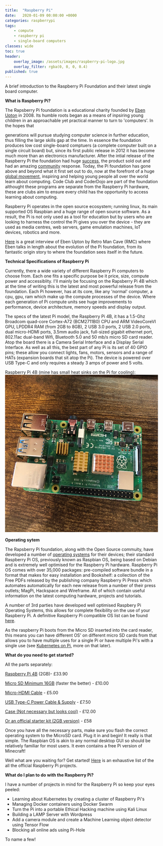 ```yaml
---
title:  "Raspberry Pi"
date:   2020-01-09 00:00:00 +0000
categories: raspberrypi
tags:
    - compute
    - raspberry pi
    - single-board computers
classes: wide
toc: true
header: 
    overlay_image: /assets/images/raspberry-pi-logo.jpg 
    overlay_filter: rgba(0, 0, 0, 0.4)
published: true
---
```

A brief introduction to the Raspberry Pi Foundation and their latest single board computer.

**What is Raspberry Pi?**

The Rapsberry Pi foundation is a educational charity founded by [Eben Upton](https://en.wikipedia.org/wiki/Eben_Upton) in 2008. Its humble roots began as a means of inpsiring young children in an approachable yet practical manner to turn to 'computers'. In the hopes that 

generations will pursue studying computer science in further education, thus filling the large skills gap at the time. In essence the foundation produces low cost single-board comptuers (a complete computer built on a single circuit board) but, since its first public release in 2012 it has become much more than an electronics manufacturer. After the intial release of the Raspberry Pi the foundation had huge [success](https://www.theguardian.com/technology/2015/feb/18/raspberry-pi-becomes-best-selling-british-computer), the product sold out and had an amazing [community](https://www.raspberrypi.org/community/) response. Today, the Pi foundation has gone above and beyond what it first set out to do, now at the forefront of a huge [global movement](https://www.raspberrypi.org/stories/), inspiring and helping young people all over the world learn about computing. Code Club and CoderDojo are part of the foundation althought these programs are separate from the Raspberry Pi hardware, these are clubs aim to ensure every child has the opportunity to access learning about computing.

Raspberry Pi operates in the open source ecosystem; running linux, its main supported OS Raspbian and a huge range of open source software. As a result, the Pi is not only used as a tool for education but by users who are looking to harness the control the Pi gives you over the device - they are used as media centres, web servers, game emulation machines, IoT devices, robotics and more.

[Here](https://www.notion.so/Raspberry-Pi-4da2759f0f6f484da66381db1c7639ba) is a great interview of Eben Upton by Retro Man Cave (RMC) where Eben talks in length about the evolution of the Pi foundation, from its fantastic origin story to where the foundation sees itself in the future.

**Technical Specifications of Raspberry Pi**

Currently, there a wide variety of different Raspberry Pi computers to choose from. Each one fits a specific purpose be it price, size, compute power and accessiblity. I'll mainly be focusing on the Rapsberry Pi 4B which at the time of writing this is the latest and most powerful release from the foundation. Each Pi however, has at its core, like any 'normal' computer, a cpu, gpu, ram which make up the compute processes of the device. Where each generation of Pi compute units see huge improvements to performance, device architecture, memory speeds and display output.

The specs of the latest Pi model, the Raspberry Pi 4B, it has a 1.5-Ghz Broadcom quad-core Cortex-A72 (BCM2711B0) CPU and ARM VideoCoreVI GPU, LPDDR4 RAM (from 2GB to 8GB), 2 USB 3.0 ports, 2 USB 2.0 ports, dual micro-HDMI ports, 3.5mm audio jack, full-sized gigabit ethernet port, 802.11ac dual-band Wifi, Bluetooth 5.0 and 50 mb/s micro SD card reader. Atop the board there is a Camera Serial Interface and a Display Serial Interface. As well as all this, the best part of any Pi is its set of 40 GPIO pins; these allow you connect lights, fans, motors, sensors and a range of HATs (expansion boards that sit atop the Pi). The device is powered over USB Type-C and only requires a steady 3 amps of power and 5 volts.

Raspberry Pi 4B (mine has small heat sinks on the Pi for cooling):
![A picture of my Raspberry Pi 4B](/assets/images/raspberry-pi4b-1.jpg)

**Operating sytem** 

The Rapsberry Pi foundation, along with the Open Source commuity, have developed a number of [operating systems](https://www.raspberrypi.org/software/operating-systems/#raspberry-pi-os-32-bit) for their devices; their standard Raspberry Pi OS, previously known as Raspbian OS, being based on Debian and is extremely well optimised for the Raspberry Pi hardware. Raspberry Pi OS comes with over 35,000 packages: pre-compiled software bundle in a format that makes for easy installation and Bookshelf: a collection of the Free PDFs released by the publishing company Raspberry Pi Press which automates automatically for each new release from a number of their press outlets; MagPi, Hackspace and Wireframe. All of which contain useful information on the latest computing hardware, projects and tutorials.

A number of 3rd parties have developed well optimised Raspbery Pi Operating Systems, this allows for complete flexibility on the use of your Raspberry Pi. A definitive Raspberry Pi compatible OS list can be found [here](https://raspberrypi.stackexchange.com/questions/534/definitive-list-of-operating-systems). 

As the raspberry Pi boots from the Micro SD inserted into the card reader, this means you can have different OS' on different micro SD cards  from that allows you to have multiple uses for a single Pi or have multiple Pi's with a single use (see [Kubernetes on Pi](https://ubuntu.com/tutorials/how-to-kubernetes-cluster-on-raspberry-pi#1-overview), more on that later).

**What do you need to get started?**

All the parts separately:

[Raspberry Pi 4B](https://thepihut.com/products/raspberry-pi-4-model-b) (2GB)- £33.90

[Micro SD Minimum 16GB](https://www.amazon.co.uk/dp/B07V4DZBFG/ref=twister_B07HM3RLBS?_encoding=UTF8&th=1) (faster the better) - £10.00

[Micro-HDMI Cable](https://thepihut.com/products/micro-hdmi-to-standard-hdmi-a-cable) - £5.00

[USB Type-C Power Cable & Supply](https://thepihut.com/products/raspberry-pi-psu-uk?src=raspberrypi)  - £7.50

[Case (Not necessary but looks cool)](https://thepihut.com/products/aluminium-armour-heatsink-case-for-raspberry-pi-4?variant=31139034038334) - £12.00

[Or an official starter kit (2GB version)](https://thepihut.com/products/raspberry-pi-starter-kit) - £58

Once you have all the necessary parts, make sure you flash the correct operating system to the MicroSD card. Plug it in and begin! It really is that simple. The Raspbian OS is akin to any normal desktop GUI so should be relatively familiar for most users. It even contains a free Pi version of Minecraft!

Well what are you waiting for? Get started! [Here](https://projects.raspberrypi.org/en/projects) is an exhaustive list of the all the official Raspberry Pi projects.

**What do I plan to do with the Raspberry Pi?**

I have a number of projects in mind for the Raspberry Pi so keep your eyes peeled:

- Learning about Kubernetes by creating a cluster of Raspberry Pi's
- Managing Docker containers using Docker Swarm
- Turn the Pi into a portable Ethical Hacking machine using Kali Linux
- Building a LAMP Server with Wordpress
- Add a camera module and create a Machine Learning object detector using Tensor Flow
- Blocking all online ads using Pi-Hole

To name a few!